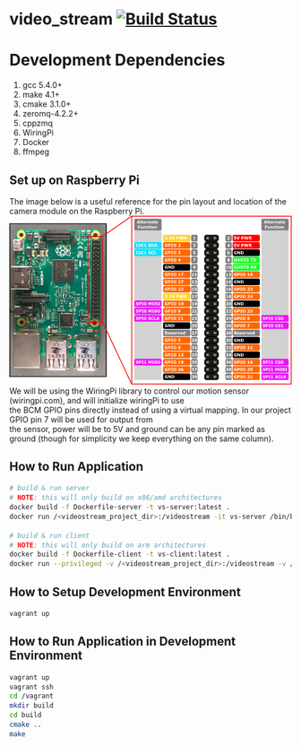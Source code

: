 # video_stream [![Build Status](https://travis-ci.org/moorem27/video_stream.svg?branch=development)](https://travis-ci.org/moorem27/video_stream)

# Development Dependencies
1. gcc 5.4.0+
2. make 4.1+
3. cmake 3.1.0+
4. zeromq-4.2.2+
5. cppzmq
6. WiringPi
7. Docker
8. ffmpeg

## Set up on Raspberry Pi
The image below is a useful reference for the pin layout and location of the camera module on the Raspberry Pi.  
![](images/rp_pinout.png?raw=true)    
We will be using the WiringPi library to control our motion sensor (wiringpi.com), and will initialize wiringPi to use  
the BCM GPIO pins directly instead of using a virtual mapping. In our project GPIO pin 7 will be used for output from  
the sensor, power will be to 5V and ground can be any pin marked as ground (though for simplicity we keep everything on the same column). 

## How to Run Application
```bash
# build & run server
# NOTE: this will only build on x86/amd architectures
docker build -f Dockerfile-server -t vs-server:latest .
docker run /<videostream_project_dir>:/videostream -it vs-server /bin/bash

# build & run client
# NOTE: this will only build on arm architectures
docker build -f Dockerfile-client -t vs-client:latest .
docker run --privileged -v /<videostream_project_dir>:/videostream -v /sys:/sys -it vs-client /bin/bash
```

## How to Setup Development Environment
```bash
vagrant up
```
## How to Run Application in Development Environment
```bash
vagrant up
vagrant ssh
cd /vagrant
mkdir build
cd build
cmake ..
make
```
